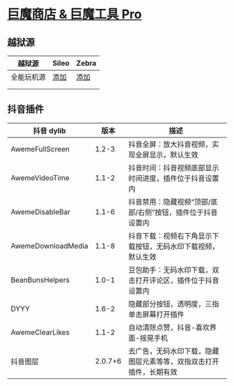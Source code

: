 # [巨魔商店 & 巨魔工具 Pro](https://ios.ttkmm.com "巨魔商店")

## 越狱源

| 越狱源     | Sileo                                                       | Zebra |
| ---------- |-------------------------------------------------------------|-------|
| 全能玩机源 | [添加](sileo://source/https://trollstore-pro.github.io/repo/) | [添加](zbra://sources/add/https://trollstore-pro.github.io/repo/)  |
|            |                                                             |       |
|            |                                                             |       |




## 抖音插件

| 抖音 dylib           | 版本    | 描述                                                                 |
|----------------------|---------|----------------------------------------------------------------------|
| AwemeFullScreen      | 1.2-3   | 抖音全屏：放大抖音视频，实现全屏显示，默认生效                         |
| AwemeVideoTime       | 1.1-2   | 抖音时间：抖音视频底部显示时间进度，插件位于抖音设置内               |
| AwemeDisableBar      | 1.1-6   | 抖音禁用：隐藏视频“顶部/底部/右侧”按钮，插件位于抖音设置内            |
| AwemeDownloadMedia   | 1.1-8   | 抖音下载：视频右下角显示下载按钮，无码水印下载视频，默认生效          |
| BeanBunsHelpers      | 1.0-1   | 豆包助手：无码水印下载，双击打开评论区，插件位于抖音设置内            |
| DYYY                 | 1.6-2   | 隐藏部分按钮，透明度，三指单击屏幕打开插件                           |
| AwemeClearLikes      | 1.1-2   | 自动清除点赞，抖音-喜欢界面-摇晃手机                                 |
| 抖音图层              | 2.0.7+6 | 去广告，无码水印下载，隐藏图层元素等等，双指双击打开插件，长期有效 |

